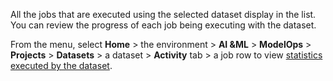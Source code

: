 All the jobs that are executed using the selected dataset display in the list. You can review the progress of each job being executing with the dataset.

From the menu, select **Home** > the environment > **AI &ML** > **ModelOps** > **Projects** > **Datasets** > a dataset > **Activity** tab > a job row to view [statistics executed by the dataset](hsb1732653311789.md).

